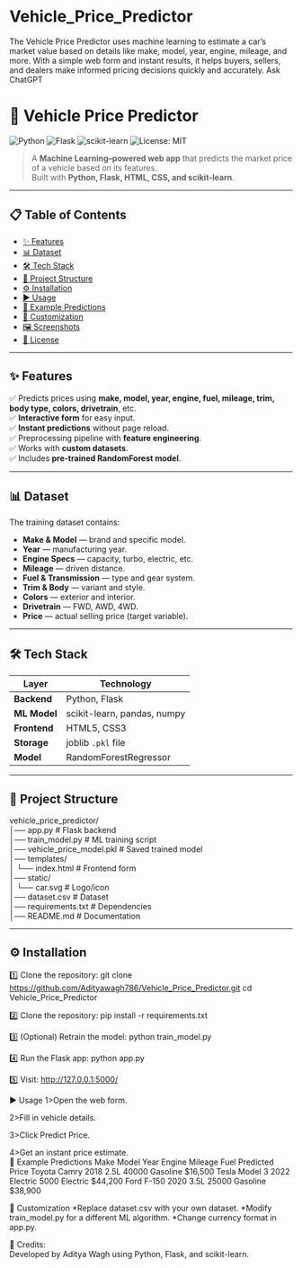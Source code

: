 # Vehicle_Price_Predictor
The Vehicle Price Predictor uses machine learning to estimate a car’s market value based on details like make, model, year, engine, mileage, and more. With a simple web form and instant results, it helps buyers, sellers, and dealers make informed pricing decisions quickly and accurately.          Ask ChatGPT
# 🚗 Vehicle Price Predictor

![Python](https://img.shields.io/badge/Python-3.10%2B-blue?logo=python)
![Flask](https://img.shields.io/badge/Flask-2.0+-black?logo=flask)
![scikit-learn](https://img.shields.io/badge/scikit--learn-1.5+-orange?logo=scikit-learn)
![License: MIT](https://img.shields.io/badge/License-MIT-green)

> A **Machine Learning–powered web app** that predicts the market price of a vehicle based on its features.  
> Built with **Python, Flask, HTML, CSS, and scikit-learn**.

---

## 📋 Table of Contents
- [✨ Features](#-features)
- [📊 Dataset](#-dataset)
- [🛠 Tech Stack](#-tech-stack)
- [📂 Project Structure](#-project-structure)
- [⚙ Installation](#-installation)
- [▶ Usage](#-usage)
- [📌 Example Predictions](#-example-predictions)
- [🎯 Customization](#-customization)
- [🖼 Screenshots](#-screenshots)
- [📜 License](#-license)

---

## ✨ Features
✅ Predicts prices using **make, model, year, engine, fuel, mileage, trim, body type, colors, drivetrain**, etc.  
✅ **Interactive form** for easy input.  
✅ **Instant predictions** without page reload.  
✅ Preprocessing pipeline with **feature engineering**.  
✅ Works with **custom datasets**.  
✅ Includes **pre-trained RandomForest model**.

---

## 📊 Dataset
The training dataset contains:
- **Make & Model** — brand and specific model.
- **Year** — manufacturing year.
- **Engine Specs** — capacity, turbo, electric, etc.
- **Mileage** — driven distance.
- **Fuel & Transmission** — type and gear system.
- **Trim & Body** — variant and style.
- **Colors** — exterior and interior.
- **Drivetrain** — FWD, AWD, 4WD.
- **Price** — actual selling price (target variable).

---

## 🛠 Tech Stack
| Layer       | Technology |
|-------------|------------|
| **Backend** | Python, Flask |
| **ML Model**| scikit-learn, pandas, numpy |
| **Frontend**| HTML5, CSS3 |
| **Storage** | joblib `.pkl` file |
| **Model**   | RandomForestRegressor |



---

## 📂 Project Structure
vehicle_price_predictor/<br>
│── app.py # Flask backend<br>
│── train_model.py # ML training script<br>
│── vehicle_price_model.pkl # Saved trained model<br>
│── templates/<br>
│ └── index.html # Frontend form<br>
│── static/<br>
│ └── car.svg # Logo/icon<br>
│── dataset.csv # Dataset<br>
│── requirements.txt # Dependencies<br>
│── README.md # Documentation<br>


---

## ⚙ Installation

1️⃣ Clone the repository:
git clone  https://github.com/Adityawagh786/Vehicle_Price_Predictor.git
cd Vehicle_Price_Predictor

2️⃣ Clone the repository:
pip install -r requirements.txt

3️⃣ (Optional) Retrain the model:
python train_model.py

4️⃣ Run the Flask app:
python app.py

5️⃣ Visit:
http://127.0.0.1:5000/

▶ Usage
1>Open the web form.

2>Fill in vehicle details.

3>Click Predict Price.

4>Get an instant price estimate.
<br>
📌 Example Predictions
Make	Model	Year	Engine	Mileage	Fuel	Predicted Price
Toyota	Camry	2018	2.5L	40000	Gasoline	$16,500
Tesla	Model 3	2022	Electric	5000	Electric	$44,200
Ford	F-150	2020	3.5L	25000	Gasoline	$38,900
<br>

🎯 Customization
*Replace dataset.csv with your own dataset.
*Modify train_model.py for a different ML algorithm.
*Change currency format in app.py.
<br>


🙌 Credits:<br>
Developed by Aditya Wagh using Python, Flask, and scikit-learn.



